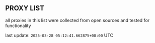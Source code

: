 ## PROXY LIST

all proxies in this list were collected from open sources and tested for functionality

last update: `2025-03-28 05:12:41.662875+00:00` UTC